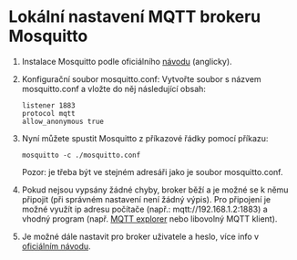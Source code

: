 # Lokální nastavení MQTT brokeru Mosquitto
1) Instalace Mosquitto podle oficiálního [návodu](https://mosquitto.org/download/) (anglicky).
2) Konfigurační soubor mosquitto.conf:
Vytvořte soubor s názvem mosquitto.conf a vložte do něj následující obsah:
    ```
    listener 1883
    protocol mqtt
    allow_anonymous true
    ```
3) Nyní můžete spustit Mosquitto z příkazové řádky pomocí příkazu:
    ```
    mosquitto -c ./mosquitto.conf
    ```
    Pozor: je třeba být ve stejném adresáři jako je soubor mosquitto.conf.


4) Pokud nejsou vypsány žádné chyby, broker běží a je možné se k němu připojit (při správném nastavení není žádný výpis). Pro připojení je možné využít ip adresu počítače (např.: mqtt://192.168.1.2:1883) a vhodný program (např. [MQTT explorer](https://mqtt-explorer.com/) nebo libovolný MQTT klient).

5) Je možné dále nastavit pro broker uživatele a heslo, více info v [oficiálním návodu](https://mosquitto.org/documentation/authentication-methods/).
